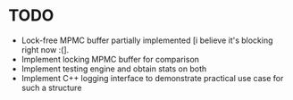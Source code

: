 # TODO
- Lock-free MPMC buffer partially implemented [i believe it's blocking right now :(].
- Implement locking MPMC buffer for comparison
- Implement testing engine and obtain stats on both
- Implement C++ logging interface to demonstrate practical use case for such a structure
